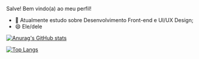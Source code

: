 
Salve! Bem vindo(a) ao meu perfil!

- 🌱 Atualmente estudo sobre Desenvolvimento Front-end e UI/UX Design;
- 😄 Ele/dele

[![Anurag's GitHub stats](https://github-readme-stats.vercel.app/api?username=MatheusSSWeb&count_private=true&show_icons=true&theme=merko&bg_color=#000000&hide_border=true)](https://github.com/anuraghazra/github-readme-stats) 

[![Top Langs](https://github-readme-stats.vercel.app/api/top-langs/?username=MatheusSSWeb&hide_progress=true)](https://github.com/anuraghazra/github-readme-stats)
